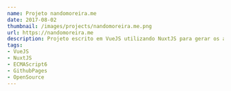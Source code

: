 ```yaml
---
name: Projeto nandomoreira.me
date: 2017-08-02
thumbnail: /images/projects/nandomoreira.me.png
url: https://nandomoreira.me
description: Projeto escrito em VueJS utilizando NuxtJS para gerar os arquivos estáticos e hospeda-los no Github pages. O código é totalmente Open Source sob licença MIT.
tags:
- VueJS
- NuxtJS
- ECMAScript6
- GithubPages
- OpenSource
---
```

